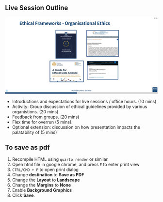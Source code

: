 ## Live Session Outline 

![](readme-preview-image.png)

- Introductions and expectations for live sessions / office hours. (10 mins)
- Activity: Group discussion of ethical guidelines provided by various organistions. (20 mins)
- Feedback from groups. (20 mins) 
- Flex time for overrun (5 mins).
- Optional extension: discussion on how presentation impacts the palatability of (5 mins)

## To save as pdf 

1. Recompile HTML using `quarto render` or similar.
2. Open html file in google chrome, and press `E` to enter print view
3. `CTRL/CMD + P` to open print dialog 
4. Change __destination__ to __Save as PDF__
5. Change the __Layout__ to __Landscape__
6. Change the __Margins__ to __None__ 
7. Enable __Background Graphics__
8. Click __Save__.